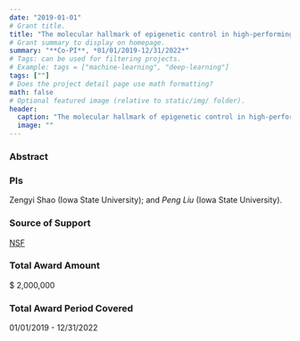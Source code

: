 ```yaml
---
date: "2019-01-01"
# Grant title.
title: "The molecular hallmark of epigenetic control in high-performing yeast"
# Grant summary to display on homepage.
summary: "**Co-PI**, *01/01/2019-12/31/2022*"
# Tags: can be used for filtering projects.
# Example: tags = ["machine-learning", "deep-learning"]
tags: [""]
# Does the project detail page use math formatting?
math: false
# Optional featured image (relative to static/img/ folder).
header:
  caption: "The molecular hallmark of epigenetic control in high-performing yeast"
  image: ""
---
```


### Abstract

### PIs
Zengyi Shao (Iowa State University); and *Peng Liu* (Iowa State University).

### Source of Support
[NSF](https://www.nsf.gov/)

### Total Award Amount
$ 2,000,000

### Total Award Period Covered
01/01/2019 - 12/31/2022

